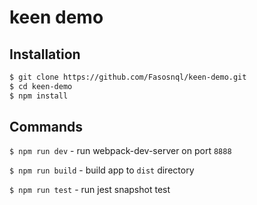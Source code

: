 # keen demo

## Installation
```sh
$ git clone https://github.com/Fasosnql/keen-demo.git
$ cd keen-demo
$ npm install
```


## Commands

`$ npm run dev` - run webpack-dev-server on port `8888`

`$ npm run build` - build app to `dist` directory

`$ npm run test` - run jest snapshot test

